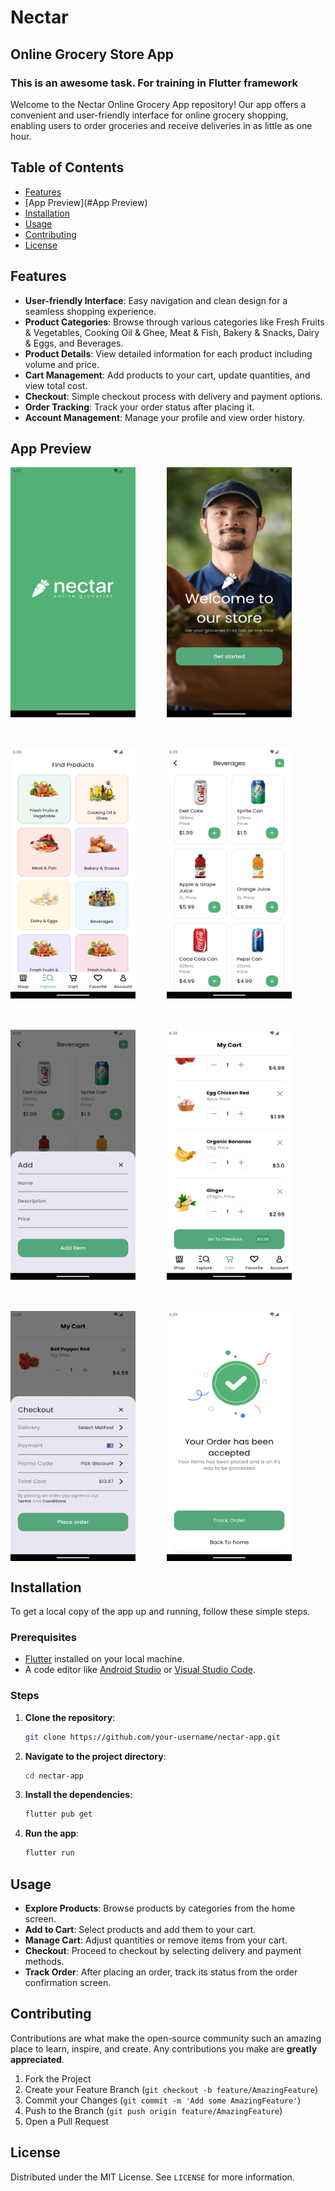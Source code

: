 # Nectar

## Online Grocery Store App

### This is an awesome task. For training in Flutter framework

Welcome to the Nectar Online Grocery App repository! Our app offers a convenient and user-friendly
interface for online grocery shopping, enabling users to order groceries and receive deliveries in
as little as one hour.

## Table of Contents

- [Features](#features)
- [App Preview](#App Preview)
- [Installation](#installation)
- [Usage](#usage)
- [Contributing](#contributing)
- [License](#license)

## Features

- **User-friendly Interface**: Easy navigation and clean design for a seamless shopping experience.
- **Product Categories**: Browse through various categories like Fresh Fruits & Vegetables, Cooking Oil & Ghee, Meat & Fish, Bakery & Snacks, Dairy & Eggs, and Beverages.
- **Product Details**: View detailed information for each product including volume and price.
- **Cart Management**: Add products to your cart, update quantities, and view total cost.
- **Checkout**: Simple checkout process with delivery and payment options.
- **Order Tracking**: Track your order status after placing it.
- **Account Management**: Manage your profile and view order history.

## App Preview

<div style="display: flex; flex-wrap: wrap; gap: 50px;">

<img src="assets/app-preview/splash-screen.png" alt="Splash Screen" height="400" width="200">

<img src="assets/app-preview/onboarding.png" alt="Onboarding" height="400" width="200">

<img src="assets/app-preview/explore.png" alt="Explore" height="400" width="200">

<img src="assets/app-preview/beverages.png" alt="Beverages" height="400" width="200">

<img src="assets/app-preview/add-item.png" alt="Add Item" height="400" width="200">

<img src="assets/app-preview/my-cart.png" alt="My Cart" height="400" width="200">

<img src="assets/app-preview/checkout.png" alt="Checkout" height="400" width="200">

<img src="assets/app-preview/order-accepted.png" alt="Order Accepted" height="400" width="200">

</div>

## Installation

To get a local copy of the app up and running, follow these simple steps.

### Prerequisites

- [Flutter](https://flutter.dev) installed on your local machine.
- A code editor like [Android Studio](https://developer.android.com/studio)
  or [Visual Studio Code](https://code.visualstudio.com/).

### Steps

1. **Clone the repository**:
    ```sh
    git clone https://github.com/your-username/nectar-app.git
    ```

2. **Navigate to the project directory**:
    ```sh
    cd nectar-app
    ```

3. **Install the dependencies**:
    ```sh
    flutter pub get
    ```

4. **Run the app**:
    ```sh
    flutter run
    ```

## Usage

- **Explore Products**: Browse products by categories from the home screen.
- **Add to Cart**: Select products and add them to your cart.
- **Manage Cart**: Adjust quantities or remove items from your cart.
- **Checkout**: Proceed to checkout by selecting delivery and payment methods.
- **Track Order**: After placing an order, track its status from the order confirmation screen.

## Contributing

Contributions are what make the open-source community such an amazing place to learn, inspire, and
create. Any contributions you make are **greatly appreciated**.

1. Fork the Project
2. Create your Feature Branch (`git checkout -b feature/AmazingFeature`)
3. Commit your Changes (`git commit -m 'Add some AmazingFeature'`)
4. Push to the Branch (`git push origin feature/AmazingFeature`)
5. Open a Pull Request

## License

Distributed under the MIT License. See `LICENSE` for more information.